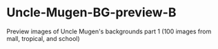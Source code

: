 # Uncle-Mugen-BG-preview-B
Preview images of Uncle Mugen's backgrounds part 1 (100 images from mall, tropical, and school)
